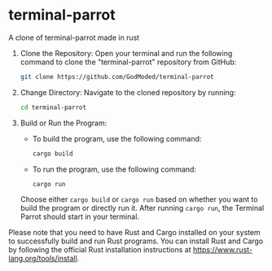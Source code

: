 # terminal-parrot
A clone of terminal-parrot made in rust

1. Clone the Repository:
   Open your terminal and run the following command to clone the "terminal-parrot" repository from GitHub:

   ```sh
   git clone https://github.com/GodModed/terminal-parrot
   ```

2. Change Directory:
   Navigate to the cloned repository by running:

   ```sh
   cd terminal-parrot
   ```

3. Build or Run the Program:

   - To build the program, use the following command:

     ```sh
     cargo build
     ```

   - To run the program, use the following command:

     ```sh
     cargo run
     ```

   Choose either `cargo build` or `cargo run` based on whether you want to build the program or directly run it. After running `cargo run`, the Terminal Parrot should start in your terminal.

Please note that you need to have Rust and Cargo installed on your system to successfully build and run Rust programs. You can install Rust and Cargo by following the official Rust installation instructions at https://www.rust-lang.org/tools/install.

